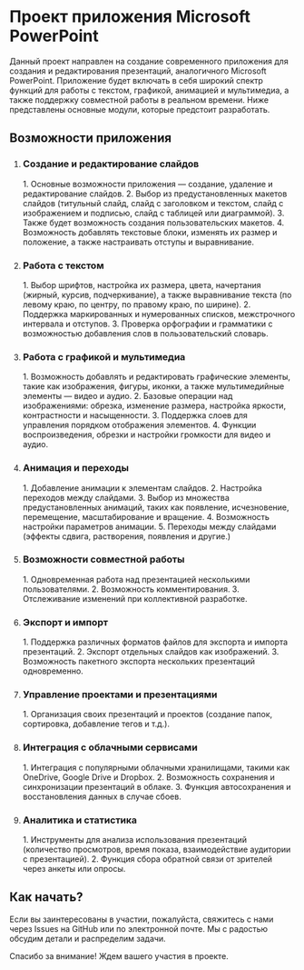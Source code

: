 <!-- README для проекта разработки приложения Microsoft PowerPoint -->

<h1>Проект приложения Microsoft PowerPoint</h1>

<p>
    Данный проект направлен на создание современного приложения для создания и редактирования презентаций, аналогичного Microsoft PowerPoint. 
    Приложение будет включать в себя широкий спектр функций для работы с текстом, графикой, анимацией и мультимедиа, а также поддержку 
    совместной работы в реальном времени. Ниже представлены основные модули, которые предстоит разработать.
</p>

<h2>Возможности приложения</h2>

<ol>
    <li>
        <h3>Создание и редактирование слайдов</h3>
        <p>
            1. Основные возможности приложения — создание, удаление и редактирование слайдов. 
            2. Выбор из предустановленных макетов слайдов (титульный слайд, слайд с заголовком и текстом, слайд с изображением и подписью, слайд с таблицей или диаграммой).
            3. Также будет возможность создания пользовательских макетов. 
            4. Возможность добавлять текстовые блоки, изменять их размер и положение, а также настраивать отступы и выравнивание.
        </p>
    </li>
    <li>
        <h3>Работа с текстом</h3>
        <p>
            1. Выбор шрифтов, настройка их размера, цвета, начертания (жирный, курсив, подчеркивание), а также выравнивание текста (по левому краю, по центру, по правому краю, по ширине). 
            2. Поддержка маркированных и нумерованных списков, межстрочного интервала и отступов. 
            3. Проверка орфографии и грамматики с возможностью добавления слов в пользовательский словарь.
        </p>
    </li>
    <li>
        <h3>Работа с графикой и мультимедиа</h3>
        <p>
            1. Возможность добавлять и редактировать графические элементы, такие как изображения, фигуры, иконки, а также мультимедийные элементы — видео и аудио.
            2. Базовые операции над изображениями: обрезка, изменение размера, настройка яркости, контрастности и насыщенности.
            3. Поддержка слоев для управления порядком отображения элементов. 
            4. Функции воспроизведения, обрезки и настройки громкости для видео и аудио.
        </p>
    </li>    
    <li>
        <h3>Анимация и переходы</h3>
        <p>
            1. Добавление анимации к элементам слайдов.
            2. Настройка переходов между слайдами.
            3. Выбор из множества предустановленных анимаций, таких как появление, исчезновение, перемещение, масштабирование и вращение. 
            4. Возможность настройки параметров анимации.
            5. Переходы между слайдами (эффекты сдвига, растворения, появления и другие.)
        </p>
    </li>    
    <li>
        <h3>Возможности совместной работы</h3>
        <p>
            1. Одновременная работа над презентацией несколькими пользователями.
            2. Возможность комментирования.
            3. Отслеживание изменений при коллективной разработке. 
        </p>
    </li>    
    <li>
        <h3>Экспорт и импорт</h3>
        <p>
            1. Поддержка различных форматов файлов для экспорта и импорта презентаций.
            2. Экспорт отдельных слайдов как изображений.
            3. Возможность пакетного экспорта нескольких презентаций одновременно.
        </p>
    </li>    
    <li>
        <h3>Управление проектами и презентациями</h3>
        <p>
            1. Организация своих презентаций и проектов (создание папок, сортировка, добавление тегов и т.д.).
        </p>
    </li>    
    <li>
        <h3>Интеграция с облачными сервисами</h3>
        <p>
            1. Интеграция с популярными облачными хранилищами, такими как OneDrive, Google Drive и Dropbox. 
            2. Возможность сохранения и синхронизации презентаций в облаке.
            3. Функция автосохранения и восстановления данных в случае сбоев.
        </p>
    </li>    
    <li>
        <h3>Аналитика и статистика</h3>
        <p>
            1. Инструменты для анализа использования презентаций (количество просмотров, время показа, взаимодействие аудитории с презентацией).
            2. Функция сбора обратной связи от зрителей через анкеты или опросы.
        </p>
    </li>
</ol>

<h2>Как начать?</h2>

<p>
    Если вы заинтересованы в участии, пожалуйста, свяжитесь с нами через Issues на GitHub или по электронной почте. 
    Мы с радостью обсудим детали и распределим задачи.
</p>

<p>Спасибо за внимание! Ждем вашего участия в проекте.</p>
